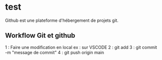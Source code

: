 # test

Github est une plateforme d'hébergement de projets git.

## Workflow Git et github

1 : Faire une modification en local ex : sur VSCODE
2 : git add
3 : git commit -m "message de commit"
4 : git push origin main